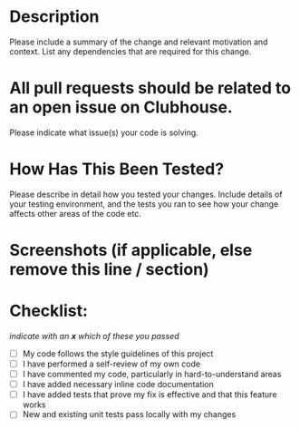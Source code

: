 # Description
Please include a summary of the change and relevant motivation and context.
List any dependencies that are required for this change.

# All pull requests should be related to an open issue on Clubhouse. 
Please indicate what issue(s) your code is solving.

# How Has This Been Tested?
Please describe in detail how you tested your changes.
Include details of your testing environment, and the tests you ran to see how your change affects other areas of the code etc.

# Screenshots (if applicable, else remove this line / section)

# Checklist:
*indicate with an **x** which of these you passed*
 - [ ] My code follows the style guidelines of this project
 - [ ] I have performed a self-review of my own code
 - [ ] I have commented my code, particularly in hard-to-understand areas
 - [ ] I have added necessary inline code documentation
 - [ ] I have added tests that prove my fix is effective and that this feature works
 - [ ] New and existing unit tests pass locally with my changes
